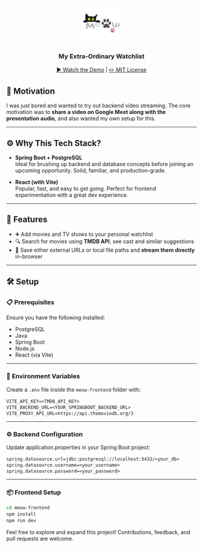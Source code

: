 <div align="center">
<img src="./attachments/logo.png" height="100px">

<h3>My Extra-Ordinary Watchlist</h3>

[▶️ Watch the Demo](./attachments/demo.mkv) | [✏️ MIT License](./LICENSE)

</div>



## 🧠 Motivation

I was just bored and wanted to try out backend video streaming. The core motivation was to **share a video on Google Meet along with the presentation audio**, and also wanted my own setup for this.

---

## ⚙️ Why This Tech Stack?

- **Spring Boot + PostgreSQL**  
  Ideal for brushing up backend and database concepts before joining an upcoming opportunity. Solid, familiar, and production-grade.

- **React (with Vite)**  
  Popular, fast, and easy to get going. Perfect for frontend experimentation with a great dev experience.

---

## 🚀 Features

- ➕ Add movies and TV shows to your personal watchlist
- 🔍 Search for movies using **TMDB API**, see cast and similar suggestions
- 🎥 Save either external URLs or local file paths and **stream them directly** in-browser

---

## 🛠 Setup

### 📋 Prerequisites

Ensure you have the following installed:

- PostgreSQL
- Java
- Spring Boot
- Node.js
- React (via Vite)

---

### 🔐 Environment Variables

Create a `.env` file inside the `meow-frontend` folder with:

```env
VITE_API_KEY=<TMDB_API_KEY>
VITE_BACKEND_URL=<YOUR_SPRINGBOOT_BACKEND_URL>
VITE_PROXY_API_URL=https://api.themoviedb.org/3
```

---

### ⚙️ Backend Configuration

Update application.properties in your Spring Boot project:

```properties
spring.datasource.url=jdbc:postgresql://localhost:5432/<your_db>
spring.datasource.username=<your_username>
spring.datasource.password=<your_password>
```

---

### 📦 Frontend Setup

```bash
cd meow-frontend
npm install
npm run dev
```

Feel free to explore and expand this project! Contributions, feedback, and pull requests are welcome.
